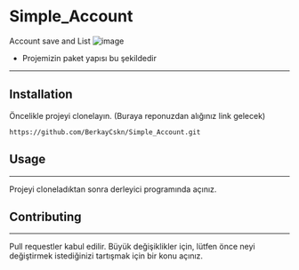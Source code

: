# Simple_Account
Account save and List
![image](https://user-images.githubusercontent.com/101183663/167150230-d82f0531-3716-486d-b95f-5b377fb6e99d.png)

* Projemizin paket yapısı bu şekildedir

-----------------------------------------------------------------------------------------------------------------------------------
## Installation
Öncelikle projeyi clonelayın. (Buraya reponuzdan alığınız link gelecek)

`https://github.com/BerkayCskn/Simple_Account.git`

## Usage
-----------------------------------------------------------------------------------------------------------------------------------
Projeyi cloneladıktan sonra derleyici programında açınız.

## Contributing
-----------------------------------------------------------------------------------------------------------------------------------
Pull requestler kabul edilir. Büyük değişiklikler için, lütfen önce neyi değiştirmek istediğinizi tartışmak için bir konu açınız.
